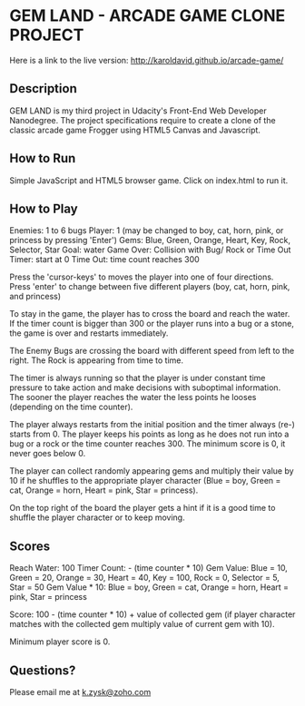 # GEM LAND - ARCADE GAME CLONE PROJECT

Here is a link to the live version:
http://karoldavid.github.io/arcade-game/

## Description

GEM LAND is my third project in Udacity's Front-End Web Developer Nanodegree. The project specifications require to create a clone of the classic arcade game Frogger using HTML5 Canvas and Javascript.

## How to Run
Simple JavaScript and HTML5 browser game.
Click on index.html to run it.

## How to Play

Enemies: 1 to 6 bugs
Player: 1 (may be changed to boy, cat, horn, pink, or princess by pressing
  'Enter')
Gems: Blue, Green, Orange, Heart, Key, Rock, Selector, Star
Goal: water
Game Over: Collision with Bug/ Rock or Time Out
Timer: start at 0
Time Out: time count reaches 300

Press the 'cursor-keys' to moves the player into one of four directions.
Press 'enter' to change between five  different players (boy, cat,
horn, pink, and princess)

To stay in the game, the player has to cross the board and reach the water.
If the timer count is bigger than 300 or the player runs into a bug or a stone,
the game is over and restarts immediately.

The Enemy Bugs are crossing the board with different speed from left to the right.
The Rock is appearing from time to time.

The timer is always running so that the player is under constant time pressure
to take action and make decisions with suboptimal information. The sooner
the player reaches the water the less points he looses (depending on the
time counter).

The player always restarts from the initial position and the timer always
(re-) starts from 0. The player keeps his points as long as he does not run into
a bug or a rock or the time counter reaches 300. The minimum score is 0, it never
goes below 0.

The player can collect randomly appearing gems and multiply their value by 10
if he shuffles to the appropriate player character (Blue = boy, Green = cat,
Orange = horn, Heart = pink, Star = princess).

On the top right of the board the player gets a hint if it is a good time
to shuffle the player character or to keep moving.

## Scores

Reach Water: 100
Timer Count: - (time counter * 10)
Gem Value: Blue = 10, Green = 20, Orange = 30, Heart = 40, Key = 100,
           Rock = 0, Selector = 5, Star = 50
Gem Value * 10: Blue = boy, Green = cat, Orange = horn,
                Heart = pink, Star = princess

Score: 100 - (time counter * 10) + value of collected gem (if player character
matches with the collected gem multiply value of current gem with 10).

Minimum player score is 0.

## Questions?

Please email me at k.zysk@zoho.com
